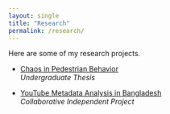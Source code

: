 ```yaml
---
layout: single 
title: "Research"
permalink: /research/
---
```


Here are some of my research projects.

- [Chaos in Pedestrian Behavior](/chaos-thesis/)  
  *Undergraduate Thesis*
  
- [YouTube Metadata Analysis in Bangladesh](/youtube-metadata/)  
  *Collaborative Independent Project*